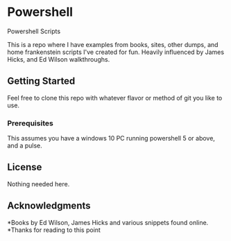 # Powershell
Powershell Scripts

This is a repo where I have examples from books, sites, other dumps, and home frankenstein scripts I've created for fun. Heavily influenced by James Hicks, and Ed Wilson walkthroughs. 

## Getting Started

Feel free to clone this repo with whatever flavor or method of git you like to use. 

### Prerequisites

This assumes you have a windows 10 PC running powershell 5 or above, and a pulse. 

## License

Nothing needed here. 

## Acknowledgments

*Books by Ed Wilson, James Hicks and various snippets found online.
*Thanks for reading to this point
